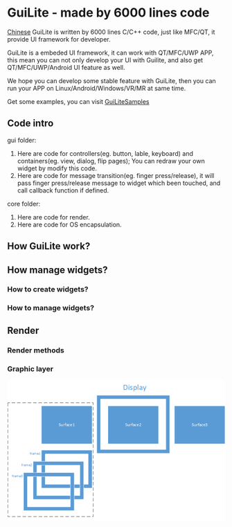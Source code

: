 # GuiLite - made by 6000 lines code
[Chinese](README-cn.md)
GuiLite is written by 6000 lines C/C++ code, just like MFC/QT, it provide UI framework for developer.

GuiLite is a embeded UI framework, it can work with QT/MFC/UWP APP, this mean you can not only develop your UI with Guilite, and also get QT/MFC/UWP/Android UI feature as well.

We hope you can develop some stable feature with GuiLite, then you can run your APP on Linux/Android/Windows/VR/MR at same time.

Get some examples, you can visit [GuiLiteSamples](https://github.com/idea4good/GuiLiteSamples)

## Code intro
gui folder:
1. Here are code for controllers(eg. button, lable, keyboard) and containers(eg. view, dialog, flip pages); You can redraw your own widget by modify this code.
2. Here are code for message transition(eg. finger press/release), it will pass finger press/release message to widget which been touched, and call callback function if defined.

core folder:
1. Here are code for render.
2. Here are code for OS encapsulation.

## How GuiLite work?

## How manage widgets?

### How to create widgets?

### How to manage widgets?

## Render

### Render methods

### Graphic layer
![Graphic layer](GraphicLayer.png)
